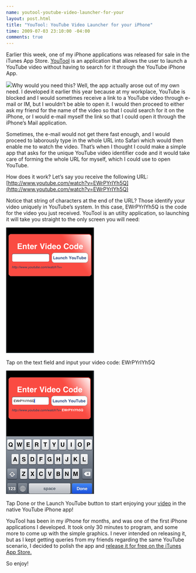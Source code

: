 ```yaml
--- 
name: youtool-youtube-video-launcher-for-your
layout: post.html
title: "YouTool: YouTube Video Launcher for your iPhone"
time: 2009-07-03 23:10:00 -04:00
comments: true
---
```

Earlier this week, one of my iPhone applications was released for sale in the iTunes App Store. [YouTool](http://www.hectorramos.com/youtool/) is an application that allows the user to launch a YouTube video without having to search for it through the YouTube iPhone App.

[![](original%201.png)](itms://itunes.apple.com/WebObjects/MZStore.woa/wa/viewSoftware?id=320588383&mt=8&s=143441)Why would you need this? Well, the app actually arose out of my own need. I developed it earlier this year because at my workplace, YouTube is blocked and I would sometimes receive a link to a YouTube video through e-mail or IM, but I wouldn’t be able to open it. I would then proceed to either ask my friend for the name of the video so that I could search for it on the iPhone, or I would e-mail myself the link so that I could open it through the iPhone’s Mail application.

Sometimes, the e-mail would not get there fast enough, and I would proceed to laborously type in the whole URL into Safari which would then enable me to watch the video. That’s when I thought I could make a simple app that asks for the unique YouTube video identifier code and it would take care of forming the whole URL for myself, which I could use to open YouTube.

How does it work? Let’s say you receive the following URL: [http://www.youtube.com/watch?v=EWrPYrIYh5Q](http://www.youtube.com/watch?v=EWrPYrIYh5Q)

Notice that string of characters at the end of the URL? Those identify your video uniquely in YouTube’s system. In this case, EWrPYrIYh5Q is the code for the video you just received. YouTool is an utilty application, so launching it will take you straight to the only screen you will need:

[![](3835484-3504948-thumbnail.jpg)](Screenshot%2520on%25202009-07-03%2520at%252011.22.12%2520PM.png)

Tap on the text field and input your video code: EWrPYrIYh5Q

[![](3835484-3504951-thumbnail.jpg)](Screenshot%2520on%25202009-07-03%2520at%252011.24.09%2520PM.png)

Tap Done or the Launch YouTube button to start enjoying your [video](http://www.youtube.com/watch?v=EWrPYrIYh5Q) in the native YouTube iPhone app!

YouTool has been in my iPhone for months, and was one of the first iPhone applications I developed. It took only 30 minutes to program, and some more to come up with the simple graphics. I never intended on releasing it, but as I kept getting queries from my friends regarding the same YouTube scenario, I decided to polish the app and [release it for free on the iTunes App Store.](itms://itunes.apple.com/WebObjects/MZStore.woa/wa/viewSoftware?id=320588383&mt=8&s=143441)

So enjoy!
